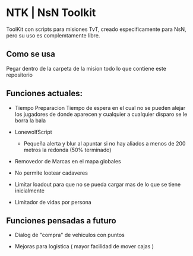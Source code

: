 # NTK | NsN Toolkit


ToolKit con scripts para misiones TvT, creado especificamente para NsN, pero su uso es complemtamente libre.

## Como se usa

Pegar dentro de la carpeta de la mision todo lo que contiene este repositorio

## Funciones actuales:

- Tiempo Preparacion
  Tiempo de espera en el cual no se pueden alejar los jugadores de donde aparecen y cualquier a cualquier disparo se le borra la bala

- LonewolfScript
  - Pequeña alerta y blur al apuntar si no hay aliados a menos de 200 metros la redonda (50% terminado)

- Removedor de Marcas en el mapa globales

- No permite lootear cadaveres

- Limitar loadout para que no se pueda cargar mas de lo que se tiene inicialmente

- Limitador de vidas por persona

## Funciones pensadas a futuro

- Dialog de "compra" de vehiculos con puntos

- Mejoras para logistica ( mayor facilidad de mover cajas )
